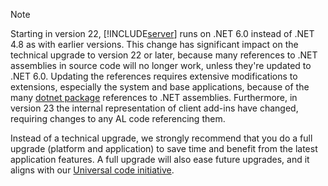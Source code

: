 > [!NOTE]
> Starting in version 22, [!INCLUDE[server](server.md)] runs on .NET 6.0 instead of .NET 4.8 as with earlier versions. This change has significant impact on the technical upgrade to version 22 or later, because many references to .NET assemblies in source code will no longer work, unless they're updated to .NET 6.0. Updating the references requires extensive modifications to extensions, especially the system and base applications, because of the many [dotnet package](../devenv-get-started-call-dotnet-from-al.md) references to .NET assemblies. Furthermore, in version 23 the internal representation of client add-ins have changed, requiring changes to any AL code referencing them. 
> 
> Instead of a technical upgrade, we strongly recommend that you do a full upgrade (platform and application) to save time and benefit from the latest application features. A full upgrade will also ease future upgrades, and it aligns with our [Universal code initiative](https://cloudblogs.microsoft.com/dynamics365/it/2022/10/28/the-dynamics-365-business-central-universal-code-initiative-is-live/#:~:text=The%20Universal%20Code%20initiative%20is%20designed%20to%20encourage,the%20right%20apps%20on%20the%20Microsoft%20AppSource%20marketplace.).
